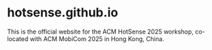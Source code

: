 # hotsense.github.io
This is the official website for the ACM HotSense 2025 workshop, co-located with ACM MobiCom 2025 in Hong Kong, China.
